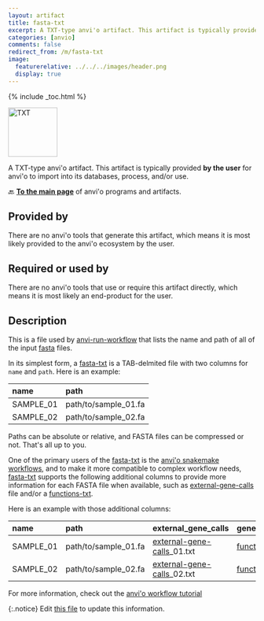 ```yaml
---
layout: artifact
title: fasta-txt
excerpt: A TXT-type anvi'o artifact. This artifact is typically provided by the user for anvi'o to import into its databases, process, and/or use.
categories: [anvio]
comments: false
redirect_from: /m/fasta-txt
image:
  featurerelative: ../../../images/header.png
  display: true
---
```



{% include _toc.html %}


<img src="../../images/icons/TXT.png" alt="TXT" style="width:100px; border:none" />

A TXT-type anvi'o artifact. This artifact is typically provided **by the user** for anvi'o to import into its databases, process, and/or use.

🔙 **[To the main page](../../)** of anvi'o programs and artifacts.

## Provided by


There are no anvi'o tools that generate this artifact, which means it is most likely provided to the anvi'o ecosystem by the user.


## Required or used by


There are no anvi'o tools that use or require this artifact directly, which means it is most likely an end-product for the user.


## Description

This is a file used by <span class="artifact-p">[anvi-run-workflow](/help/main/programs/anvi-run-workflow)</span> that lists the name and path of all of the input <span class="artifact-n">[fasta](/help/main/artifacts/fasta)</span> files.

In its simplest form, a <span class="artifact-n">[fasta-txt](/help/main/artifacts/fasta-txt)</span> is a TAB-delmited file with two columns for `name` and `path`. Here is an example:

|name|path|
|:--|:--|
|SAMPLE_01|path/to/sample_01.fa|
|SAMPLE_02|path/to/sample_02.fa|

Paths can be absolute or relative, and FASTA files can be compressed or not. That's all up to you.

One of the primary users of the <span class="artifact-n">[fasta-txt](/help/main/artifacts/fasta-txt)</span> is the [anvi'o snakemake workflows](https://merenlab.org/2018/07/09/anvio-snakemake-workflows/), and to make it more compatible to complex workflow needs, <span class="artifact-n">[fasta-txt](/help/main/artifacts/fasta-txt)</span> supports the following additional columns to provide more information for each FASTA file when available, such as <span class="artifact-n">[external-gene-calls](/help/main/artifacts/external-gene-calls)</span> file and/or a <span class="artifact-n">[functions-txt](/help/main/artifacts/functions-txt)</span>.

Here is an example with those additional columns:

|name|path|external_gene_calls|gene_functional_annotation|
|:--|:--|:--|:--|
|SAMPLE_01|path/to/sample_01.fa|<span class="artifact-n">[external-gene-calls](/help/main/artifacts/external-gene-calls)</span>_01.txt|<span class="artifact-n">[functions-txt](/help/main/artifacts/functions-txt)</span>_01.txt|
|SAMPLE_02|path/to/sample_02.fa|<span class="artifact-n">[external-gene-calls](/help/main/artifacts/external-gene-calls)</span>_02.txt|<span class="artifact-n">[functions-txt](/help/main/artifacts/functions-txt)</span>_02.txt|

For more information, check out the [anvi'o workflow tutorial](https://merenlab.org/2018/07/09/anvio-snakemake-workflows/#fastatxt)


{:.notice}
Edit [this file](https://github.com/merenlab/anvio/tree/master/anvio/docs/artifacts/fasta-txt.md) to update this information.


